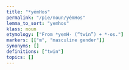 ```yaml
---
title: "*yémHos"
permalink: "/pie/noun/yémHos"
lemma_to_sort: "yemhos"
klass: noun
etymology: ["From *yemH- (“twin”) +‎ *-os."]
markers: [["m", "masculine gender"]]
synonyms: []
definitions: ["twin"]
topics: []
---
```

